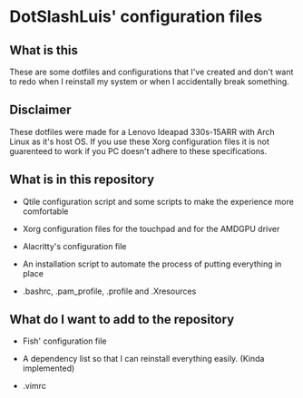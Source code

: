 # DotSlashLuis' configuration files

## What is this

These are some dotfiles and configurations that I've created and don't want to redo when I reinstall my system or when I accidentally break something.

## Disclaimer

These dotfiles were made for a Lenovo Ideapad 330s-15ARR with Arch Linux as it's host OS.  If you use these Xorg configuration files it is not guarenteed to work if you PC doesn't adhere to these specifications.

## What is in this repository

* Qtile configuration script and some scripts to make the experience more comfortable

* Xorg configuration files for the touchpad and for the AMDGPU driver

* Alacritty's configuration file

* An installation script to automate the process of putting everything in place

* .bashrc, .pam_profile, .profile and .Xresources

## What do I want to add to the repository

* Fish' configuration file

* A dependency list so that I can reinstall everything easily. (Kinda implemented)

* .vimrc



